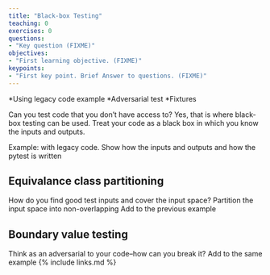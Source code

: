 ```yaml
---
title: "Black-box Testing"
teaching: 0
exercises: 0
questions:
- "Key question (FIXME)"
objectives:
- "First learning objective. (FIXME)"
keypoints:
- "First key point. Brief Answer to questions. (FIXME)"
---
```

*Using legacy code example
*Adversarial test
*Fixtures

Can you test code that you don’t have access to? Yes, that is where black-box testing can be used. Treat your code as a black box in which you know the inputs and outputs. 

Example: with legacy code. Show how the inputs and outputs and how the pytest is written 

## Equivalance class partitioning
How do you find good test inputs and cover the input space? Partition the input space into non-overlapping 
Add to the previous example

## Boundary value testing
Think as an adversarial to your code–how can you break it?
Add to the same example
{% include links.md %}

